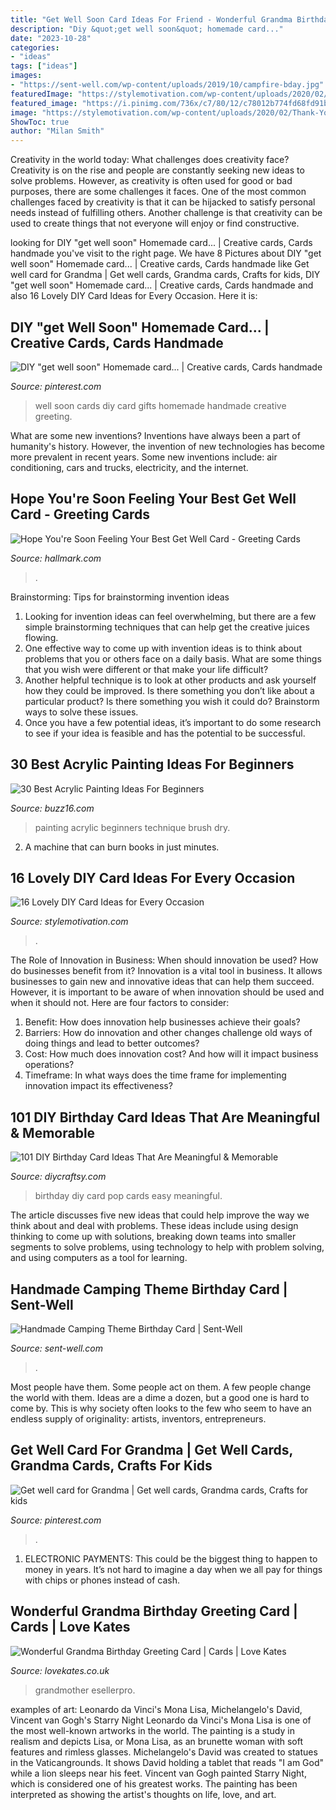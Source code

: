 ```yaml
---
title: "Get Well Soon Card Ideas For Friend - Wonderful Grandma Birthday Greeting Card"
description: "Diy &quot;get well soon&quot; homemade card..."
date: "2023-10-28"
categories:
- "ideas"
tags: ["ideas"]
images:
- "https://sent-well.com/wp-content/uploads/2019/10/campfire-bday.jpg"
featuredImage: "https://stylemotivation.com/wp-content/uploads/2020/02/Thank-You-Card-plus-24-more-Fun-Handmade-Cards.jpg"
featured_image: "https://i.pinimg.com/736x/c7/80/12/c78012b774fd68fd91b87deda25a2a5b--get-well-cards-preschool-projects.jpg"
image: "https://stylemotivation.com/wp-content/uploads/2020/02/Thank-You-Card-plus-24-more-Fun-Handmade-Cards.jpg"
ShowToc: true
author: "Milan Smith"
---
```



Creativity in the world today: What challenges does creativity face?
Creativity is on the rise and people are constantly seeking new ideas to solve problems. However, as creativity is often used for good or bad purposes, there are some challenges it faces. One of the most common challenges faced by creativity is that it can be hijacked to satisfy personal needs instead of fulfilling others. Another challenge is that creativity can be used to create things that not everyone will enjoy or find constructive.

	

		
looking for DIY &quot;get well soon&quot; Homemade card... | Creative cards, Cards handmade you've visit to the right page. We have 8 Pictures about DIY &quot;get well soon&quot; Homemade card... | Creative cards, Cards handmade like Get well card for Grandma | Get well cards, Grandma cards, Crafts for kids, DIY &quot;get well soon&quot; Homemade card... | Creative cards, Cards handmade and also 16 Lovely DIY Card Ideas for Every Occasion. Here it is:
		
    
## DIY &quot;get Well Soon&quot; Homemade Card... | Creative Cards, Cards Handmade

<img loading=lazy src="https://i.pinimg.com/736x/d3/f7/ee/d3f7ee0022ecb9f4b5d03c94dd9ca892--homemade-cards-homemade-gifts.jpg" onerror="this.onerror=null;this.src='https://tse4.mm.bing.net/th?id=OIP.R7_Ls0060euu3pCN0pKipAHaJ3&amp;pid=15.1';" alt="DIY &quot;get well soon&quot; Homemade card... | Creative cards, Cards handmade">

_Source: pinterest.com_

>well soon cards diy card gifts homemade handmade creative greeting. 

	

What are some new inventions?
Inventions have always been a part of humanity's history. However, the invention of new technologies has become more prevalent in recent years. Some new inventions include: air conditioning, cars and trucks, electricity, and the internet.

    
## Hope You&#039;re Soon Feeling Your Best Get Well Card - Greeting Cards

<img loading=lazy src="https://www.hallmark.com/dw/image/v2/AALB_PRD/on/demandware.static/-/Sites-hallmark-master/default/dwfe6ff66f/images/finished-goods/Watercolor-Flowers-Get-Well-Card_459C3131_04.jpg?sw=1200&amp;sh=1200&amp;sm=fit" onerror="this.onerror=null;this.src='https://tse4.mm.bing.net/th?id=OIP.ByRfLNC49JBPaHDDeyjckwHaHa&amp;pid=15.1';" alt="Hope You&#039;re Soon Feeling Your Best Get Well Card - Greeting Cards">

_Source: hallmark.com_

>. 

	

Brainstorming: Tips for brainstorming invention ideas
1. Looking for invention ideas can feel overwhelming, but there are a few simple brainstorming techniques that can help get the creative juices flowing.
2. One effective way to come up with invention ideas is to think about problems that you or others face on a daily basis. What are some things that you wish were different or that make your life difficult?
3. Another helpful technique is to look at other products and ask yourself how they could be improved. Is there something you don’t like about a particular product? Is there something you wish it could do? Brainstorm ways to solve these issues.
4. Once you have a few potential ideas, it’s important to do some research to see if your idea is feasible and has the potential to be successful.

    
## 30 Best Acrylic Painting Ideas For Beginners

<img loading=lazy src="http://buzz16.com/wp-content/uploads/2016/06/30-Best-acrylic-painting-ideas-For-Beginners-6.jpg" onerror="this.onerror=null;this.src='https://tse2.mm.bing.net/th?id=OIP.2xNiqjRnckJrs62vgTSCMgHaJ3&amp;pid=15.1';" alt="30 Best Acrylic Painting Ideas For Beginners">

_Source: buzz16.com_

>painting acrylic beginners technique brush dry. 

	

2. A machine that can burn books in just minutes.

    
## 16 Lovely DIY Card Ideas For Every Occasion

<img loading=lazy src="https://stylemotivation.com/wp-content/uploads/2020/02/Thank-You-Card-plus-24-more-Fun-Handmade-Cards.jpg" onerror="this.onerror=null;this.src='https://tse4.mm.bing.net/th?id=OIP.FzjTJnXtg4gEUInv7jAtCQHaJ4&amp;pid=15.1';" alt="16 Lovely DIY Card Ideas for Every Occasion">

_Source: stylemotivation.com_

>. 

	

The Role of Innovation in Business: When should innovation be used? How do businesses benefit from it?
Innovation is a vital tool in business. It allows businesses to gain new and innovative ideas that can help them succeed. However, it is important to be aware of when innovation should be used and when it should not. Here are four factors to consider:
1. Benefit: How does innovation help businesses achieve their goals?
2. Barriers: How do innovation and other changes challenge old ways of doing things and lead to better outcomes?
3. Cost: How much does innovation cost? And how will it impact business operations? 
4. Timeframe: In what ways does the time frame for implementing innovation impact its effectiveness?

    
## 101 DIY Birthday Card Ideas That Are Meaningful &amp; Memorable

<img loading=lazy src="https://cdn.diycraftsy.com/wp-content/uploads/2019/03/Easy-DIY-Pop-Up-Birthday-Card.jpg" onerror="this.onerror=null;this.src='https://tse1.mm.bing.net/th?id=OIP.8zGJWTuNQ5mpdCMSvM4kdgHaMi&amp;pid=15.1';" alt="101 DIY Birthday Card Ideas That Are Meaningful &amp; Memorable">

_Source: diycraftsy.com_

>birthday diy card pop cards easy meaningful. 

	

The article discusses five new ideas that could help improve the way we think about and deal with problems. These ideas include using design thinking to come up with solutions, breaking down teams into smaller segments to solve problems, using technology to help with problem solving, and using computers as a tool for learning.

    
## Handmade Camping Theme Birthday Card | Sent-Well

<img loading=lazy src="https://sent-well.com/wp-content/uploads/2019/10/campfire-bday.jpg" onerror="this.onerror=null;this.src='https://tse1.mm.bing.net/th?id=OIP.rB_Xe2n8BLFCyedDEtOFaAHaKX&amp;pid=15.1';" alt="Handmade Camping Theme Birthday Card | Sent-Well">

_Source: sent-well.com_

>. 

	

Most people have them. Some people act on them. A few people change the world with them. Ideas are a dime a dozen, but a good one is hard to come by. This is why society often looks to the few who seem to have an endless supply of originality: artists, inventors, entrepreneurs.

    
## Get Well Card For Grandma | Get Well Cards, Grandma Cards, Crafts For Kids

<img loading=lazy src="https://i.pinimg.com/736x/c7/80/12/c78012b774fd68fd91b87deda25a2a5b--get-well-cards-preschool-projects.jpg" onerror="this.onerror=null;this.src='https://tse4.mm.bing.net/th?id=OIP.f5b-qjPRNC8LfO3C8oh0YAAAAA&amp;pid=15.1';" alt="Get well card for Grandma | Get well cards, Grandma cards, Crafts for kids">

_Source: pinterest.com_

>. 

	

1. ELECTRONIC PAYMENTS: This could be the biggest thing to happen to money in years. It’s not hard to imagine a day when we all pay for things with chips or phones instead of cash. 

    
## Wonderful Grandma Birthday Greeting Card | Cards | Love Kates

<img loading=lazy src="https://images.esellerpro.com/3274/I/152/41/JWR028a-Birthday-Card.jpg" onerror="this.onerror=null;this.src='https://tse1.mm.bing.net/th?id=OIP.EbXRvZoBQKjo-cy3mDpoYwHaKL&amp;pid=15.1';" alt="Wonderful Grandma Birthday Greeting Card | Cards | Love Kates">

_Source: lovekates.co.uk_

>grandmother esellerpro. 

	

examples of art: Leonardo da Vinci's Mona Lisa, Michelangelo's David, Vincent van Gogh's Starry Night
Leonardo da Vinci's Mona Lisa is one of the most well-known artworks in the world. The painting is a study in realism and depicts Lisa, or Mona Lisa, as an brunette woman with soft features and rimless glasses. Michelangelo's David was created to statues in the Vaticangrounds. It shows David holding a tablet that reads "I am God" while a lion sleeps near his feet. Vincent van Gogh painted Starry Night, which is considered one of his greatest works. The painting has been interpreted as showing the artist's thoughts on life, love, and art.


